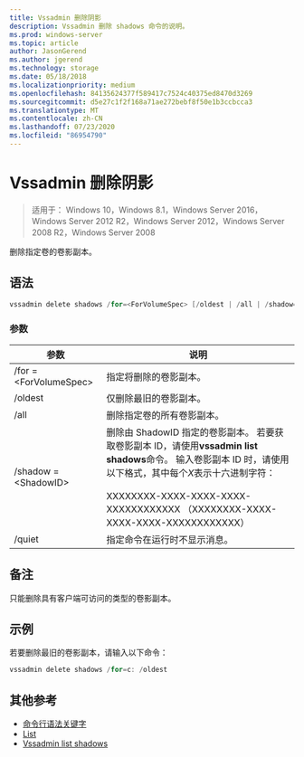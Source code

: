 ```yaml
---
title: Vssadmin 删除阴影
description: Vssadmin 删除 shadows 命令的说明。
ms.prod: windows-server
ms.topic: article
author: JasonGerend
ms.author: jgerend
ms.technology: storage
ms.date: 05/18/2018
ms.localizationpriority: medium
ms.openlocfilehash: 84135624377f589417c7524c40375ed8470d3269
ms.sourcegitcommit: d5e27c1f2f168a71ae272bebf8f50e1b3ccbcca3
ms.translationtype: MT
ms.contentlocale: zh-CN
ms.lasthandoff: 07/23/2020
ms.locfileid: "86954790"
---
```

# <a name="vssadmin-delete-shadows"></a>Vssadmin 删除阴影

> 适用于： Windows 10，Windows 8.1，Windows Server 2016，Windows Server 2012 R2，Windows Server 2012，Windows Server 2008 R2，Windows Server 2008

删除指定卷的卷影副本。

## <a name="syntax"></a>语法

```PowerShell
vssadmin delete shadows /for=<ForVolumeSpec> [/oldest | /all | /shadow=<ShadowID>] [/quiet]
```

### <a name="parameters"></a>参数

|参数|说明|
|---|---|
|/for =\<ForVolumeSpec>|指定将删除的卷影副本。|
|/oldest|仅删除最旧的卷影副本。|
|/all|删除指定卷的所有卷影副本。|
|/shadow =\<ShadowID>|删除由 ShadowID 指定的卷影副本。 若要获取卷影副本 ID，请使用**vssadmin list shadows**命令。 输入卷影副本 ID 时，请使用以下格式，其中每个*X*表示十六进制字符：<br><br>XXXXXXXX-XXXX-XXXX-XXXX-XXXXXXXXXXXX （XXXXXXXX-XXXX-XXXX-XXXX-XXXXXXXXXXXX）|
|/quiet|指定命令在运行时不显示消息。|

## <a name="remarks"></a>备注

只能删除具有客户端可访问的类型的卷影副本。

## <a name="examples"></a>示例

若要删除最旧的卷影副本，请输入以下命令：

```PowerShell
vssadmin delete shadows /for=c: /oldest
```

## <a name="additional-references"></a>其他参考

* [命令行语法关键字](/previous-versions/windows/it-pro/windows-server-2012-r2-and-2012/cc771080(v%3dws.11))
* [List](vssadmin.md)
* [Vssadmin list shadows](vssadmin-list-shadows.md)
